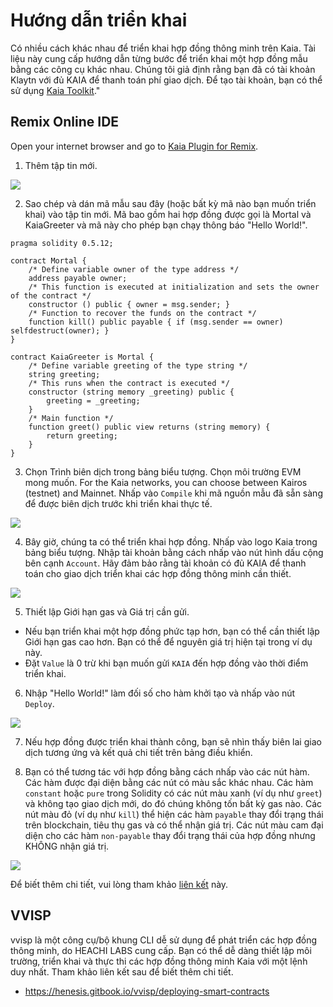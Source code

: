 # Hướng dẫn triển khai

Có nhiều cách khác nhau để triển khai hợp đồng thông minh trên Kaia. Tài liệu này cung cấp hướng dẫn từng bước để triển khai một hợp đồng mẫu bằng các công cụ khác nhau. Chúng tôi giả định rằng bạn đã có tài khoản Klaytn với đủ KAIA để thanh toán phí giao dịch. Để tạo tài khoản, bạn có thể sử dụng [Kaia Toolkit](https://toolkit.kaia.io/account/)."

## Remix Online IDE <a id="remix-ide"></a>

Open your internet browser and go to [Kaia Plugin for Remix](https://ide.kaia.io).

1. Thêm tập tin mới.

![](/img/build/smart-contracts/01_deployment_ide.png)

2. Sao chép và dán mã mẫu sau đây (hoặc bất kỳ mã nào bạn muốn triển khai) vào tập tin mới. Mã bao gồm hai hợp đồng được gọi là Mortal và KaiaGreeter và mã này cho phép bạn chạy thông báo "Hello World!".

```
pragma solidity 0.5.12;

contract Mortal {
    /* Define variable owner of the type address */
    address payable owner;
    /* This function is executed at initialization and sets the owner of the contract */
    constructor () public { owner = msg.sender; }
    /* Function to recover the funds on the contract */
    function kill() public payable { if (msg.sender == owner) selfdestruct(owner); }
}

contract KaiaGreeter is Mortal {
    /* Define variable greeting of the type string */
    string greeting;
    /* This runs when the contract is executed */
    constructor (string memory _greeting) public {
        greeting = _greeting;
    }
    /* Main function */
    function greet() public view returns (string memory) {
        return greeting;
    }
}
```

3. Chọn Trình biên dịch trong bảng biểu tượng. Chọn môi trường EVM mong muốn. For the Kaia networks, you can choose between Kairos (testnet) and Mainnet. Nhấp vào `Compile` khi mã nguồn mẫu đã sẵn sàng để được biên dịch trước khi triển khai thực tế.

![](/img/build/smart-contracts/02_deployment_compile.png)

4. Bây giờ, chúng ta có thể triển khai hợp đồng. Nhấp vào logo Kaia trong bảng biểu tượng. Nhập tài khoản bằng cách nhấp vào nút hình dấu cộng bên cạnh `Account`. Hãy đảm bảo rằng tài khoản có đủ KAIA để thanh toán cho giao dịch triển khai các hợp đồng thông minh cần thiết.

![](/img/build/smart-contracts/05_deployment_account.png)

5. Thiết lập Giới hạn gas và Giá trị cần gửi.

- Nếu bạn triển khai một hợp đồng phức tạp hơn, bạn có thể cần thiết lập Giới hạn gas cao hơn. Bạn có thể để nguyên giá trị hiện tại trong ví dụ này.
- Đặt `Value` là 0 trừ khi bạn muốn gửi `KAIA` đến hợp đồng vào thời điểm triển khai.

6. Nhập "Hello World!" làm đối số cho hàm khởi tạo và nhấp vào nút `Deploy`.

![](/img/build/smart-contracts/03_deployment_hello.png)

7. Nếu hợp đồng được triển khai thành công, bạn sẽ nhìn thấy biên lai giao dịch tương ứng và kết quả chi tiết trên bảng điều khiển.

8. Bạn có thể tương tác với hợp đồng bằng cách nhấp vào các nút hàm. Các hàm được đại diện bằng các nút có màu sắc khác nhau. Các hàm `constant` hoặc `pure` trong Solidity có các nút màu xanh (ví dụ như `greet`) và không tạo giao dịch mới, do đó chúng không tốn bất kỳ gas nào. Các nút màu đỏ (ví dụ như `kill`) thể hiện các hàm `payable` thay đổi trạng thái trên blockchain, tiêu thụ gas và có thể nhận giá trị. Các nút màu cam đại diện cho các hàm `non-payable` thay đổi trạng thái của hợp đồng nhưng KHÔNG nhận giá trị.

![](/img/build/smart-contracts/06_deployment_functions.png)

Để biết thêm chi tiết, vui lòng tham khảo [liên kết](../ide-and-tools/ide-and-tools.md) này.

## VVISP <a id="vvisp"></a>

vvisp là một công cụ/bộ khung CLI dễ sử dụng để phát triển các hợp đồng thông minh, do HEACHI LABS cung cấp. Bạn có thể dễ dàng thiết lập môi trường, triển khai và thực thi các hợp đồng thông minh Kaia với một lệnh duy nhất. Tham khảo liên kết sau để biết thêm chi tiết.

- https://henesis.gitbook.io/vvisp/deploying-smart-contracts